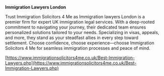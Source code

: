 **Immigration Lawyers London**

Trust Immigration Solicitors 4 Me as Immigration lawyers London is a premier firm for expert UK immigration legal services. With a deep-rooted commitment to navigating your journey, their dedicated team ensures personalized solutions tailored to your needs. Specializing in visas, appeals, and more, they stand as your steadfast allies in every step toward settlement. Choose confidence, choose experience—choose Immigration Solicitors 4 Me for seamless immigration processes and peace of mind.

[https://www.immigrationsolicitors4me.co.uk/Best-Immigration-Lawyers.php](https://www.immigrationsolicitors4me.co.uk/Best-Immigration-Lawyers.php)
